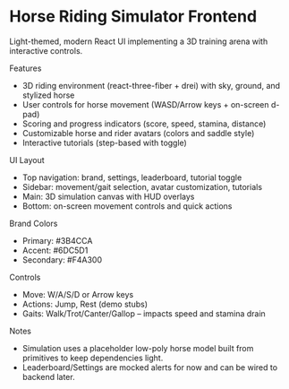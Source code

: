 # Horse Riding Simulator Frontend

Light-themed, modern React UI implementing a 3D training arena with interactive controls.

Features
- 3D riding environment (react-three-fiber + drei) with sky, ground, and stylized horse
- User controls for horse movement (WASD/Arrow keys + on-screen d-pad)
- Scoring and progress indicators (score, speed, stamina, distance)
- Customizable horse and rider avatars (colors and saddle style)
- Interactive tutorials (step-based with toggle)

UI Layout
- Top navigation: brand, settings, leaderboard, tutorial toggle
- Sidebar: movement/gait selection, avatar customization, tutorials
- Main: 3D simulation canvas with HUD overlays
- Bottom: on-screen movement controls and quick actions

Brand Colors
- Primary: #3B4CCA
- Accent: #6DC5D1
- Secondary: #F4A300

Controls
- Move: W/A/S/D or Arrow keys
- Actions: Jump, Rest (demo stubs)
- Gaits: Walk/Trot/Canter/Gallop – impacts speed and stamina drain

Notes
- Simulation uses a placeholder low-poly horse model built from primitives to keep dependencies light.
- Leaderboard/Settings are mocked alerts for now and can be wired to backend later.

